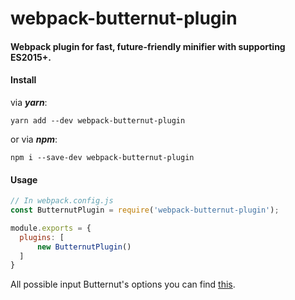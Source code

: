 # webpack-butternut-plugin

#### Webpack plugin for fast, future-friendly minifier with supporting ES2015+.

#### Install

via ***yarn***:

    yarn add --dev webpack-butternut-plugin

or via ***npm***:

    npm i --save-dev webpack-butternut-plugin

#### Usage

```js
// In webpack.config.js
const ButternutPlugin = require('webpack-butternut-plugin');

module.exports = {
  plugins: [
      new ButternutPlugin()
  ]
}
```

All possible input Butternut's options you can find [this](https://github.com/Rich-Harris/butternut#javascript-api).

